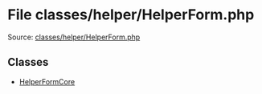 File classes/helper/HelperForm.php
=========

Source: [classes/helper/HelperForm.php](https://github.com/PrestaShop/PrestaShop/blob/1.6.0.9/classes/helper/HelperForm.php)


Classes
-------

* [HelperFormCore](class.HelperFormCore.md)

